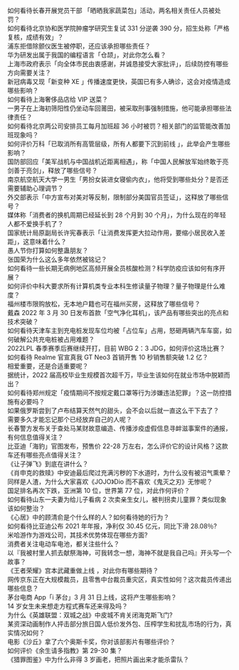 如何看待长春开展党员干部 「晒晒我家蔬菜包」活动，两名相关责任人员被处罚？  
如何看待北京协和医学院肿瘤学研究生复试 331 分逆袭 390 分，招生处称「严格复核，成绩有效」？  
浦东拒借除颤仪医生被停职，还应该承担哪些责任？  
华为研发出属于我国的编程语言「仓颉」，对此你怎么看？  
上海市政府表示「向全体市民由衷感谢，并诚恳接受大家批评」，后续防控有哪些方向需要关注？  
新冠病毒又现「新变种 XE 」传播速度更快，英国已有多人确诊，这会对疫情造成哪些影响？  
如何看待上海奢侈品店给 VIP 送菜？  
一男子在上海初筛阳性仍坐动车回莆田，被采取刑事强制措施，他可能承担哪些法律责任？  
如何看待北京两公司安排员工每月加班超 36 小时被罚？相关部门的监管能改善加班现象吗？  
如何评价万科「已取消所有高管层级，所有人都要下沉到前线 」，此举会产生哪些影响？  
国防部回应「美军战机与中国战机近距离相遇」，称「中国人民解放军始终敢于亮剑善于亮剑」，释放了哪些信号？  
南京航空航天大学一男生「男扮女装进女寝偷内衣」，他将受到哪些处分？是否还需要辅助心理调节？  
外交部表示「中方宣布对美对等反制，限制部分美国官员签证」，这释放了哪些信号？  
媒体称「消费者的换机周期已经延长到 28 个月到 30 个月」，为什么现在的年轻人都不爱换手机了？  
国家统计局原副局长许宪春表示「让消费发挥更大拉动作用，要缩小居民收入差距」，这意味着什么？  
愚人节你打算如何整蛊朋友？  
张国荣为什么这么多年依然被铭记？  
如何看待一些长期无病例地区高频开展全员核酸检测？科学防疫应该如何有序开展？  
如何评价中科大要求所有计算机类专业本科生修读量子物理？量子物理是什么难度？  
福州楼市限购放松，无本地户籍也可在福州买房，这释放了哪些信号？  
戴森 2022 年 3 月 30 日发布首款「空气净化耳机」，该产品有哪些突出的亮点和技术突破？  
如何看待天津车主到充电桩发现车位均被「占位车」占用，怒砸两辆汽车车窗，如何破解公共充电桩被占用难题？  
2022LPL 春季赛季后赛继续开打，目前 WBG 2：3 JDG，如何评价这场比赛？  
如何看待 Realme 官宣真我 GT Neo3 首销开售 10 秒销售额突破 1.2 亿？  
相爱重要，还是合适重要呢？  
据统计，2022 届高校毕业生规模首次超千万，毕业生该如何在就业市场中脱颖而出？  
如何看待郑州规定「疫情期间不按规定戴口罩等行为涉嫌违法犯罪」？这一防控措施有必要吗？  
如果俄罗斯尝到了卢布结算天然气的甜头，会不会以后就一直这么干下去了？  
需要多久才能忘记那个已经放弃自己的人呢？  
长春警方发布关于查处马某财故意编造、传播涉疫虚假信息寻衅滋事案件的通报，有何信息值得关注？  
比亚迪「海豹」官图发布，预售价 22-28 万左右，怎么评价它的设计风格？这款车还有哪些亮点值得关注？  
《让子弹飞》到底在讲什么？  
《肖申克的救赎》中安迪最后爬过充满污秽的下水道时，为什么没有被沼气熏晕？  
同样是人渣，为什么大家喜欢《JOJO》Dio 而不喜欢《鬼灭之刃》无惨呢？  
国足排名再次下跌，亚洲第 10 位，世界第 77 位，对此作何评价？  
如何看待山东一夫妻为给儿子看病 2 次卖亲生女儿，被判拐卖儿童罪？类似现象该如何整治？  
《心居》中的顾清俞是个什么样的人？如何看待她的行为？  
如何看待比亚迪公布 2021 年年报，净利仅 30.45 亿元，同比下滑 28.08％?  
米哈游作为游戏公司，其技术优势体现在哪些方面?  
消费者关注电动车电池，都关注些什么？  
以『我被村里人抓去献祭海神，可我转念一想，海神不就是我自己吗』开头写一个故事？  
《王者荣耀》宫本武藏重做上线 ，对此你有哪些期待？  
网传京东正在大规模裁员，且零售中台裁员重灾区，真实性如何？这次裁员传递出哪些信息？  
茅台电商 App「i 茅台」3 月 31 日上线，这将产生哪些影响？  
14 岁女生未来想走方程式赛车还来得及吗？  
为什么《英雄联盟：双城之战》中皮城不肯关闭海克斯飞门?  
某资深动画制作人抨击部分旅日国人低价发外包、压榨学生和扰乱市场的行为，真实情况如何？  
电影《沙丘》拿了六个奥斯卡奖，你对该部影片有哪些评价？  
如何评价《余生请多指教》第 29-30 集？  
《猎罪图鉴》中为什么非得 3 岁画老，把照片画出来才能杀雷队？  
